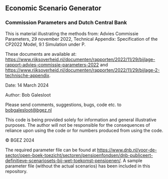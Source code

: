 ## Economic Scenario Generator
### Commission Parameters and Dutch Central Bank

This is material illustrating the methods from: Advies Commissie Parameters, 29 november 2022, Technical Appendix: Specification of the CP2022 Model, 9.1 Simulation under P.

These documents are available at:
https://www.rijksoverheid.nl/documenten/rapporten/2022/11/29/bijlage-rapport-advies-commissie-parameters-2022
and
https://www.rijksoverheid.nl/documenten/rapporten/2022/11/29/bijlage-2-technische-appendix.

Date: 14 March 2024

Author: Bob Galesloot

Please send comments, suggestions, bugs, code etc. to
bobgalesloot@bgez.nl

This code is being provided solely for information and general
illustrative purposes. The author will not be responsible for the
consequences of reliance upon using the code or for numbers produced
from using the code.

© BGEZ 2024

The required parameter file can be found at
https://www.dnb.nl/voor-de-sector/open-boek-toezicht/sectoren/pensioenfondsen/dnb-publiceert-definitieve-scenariosets-bij-wet-toekomst-pensioenen/. A sample parameter file (without the actual scenarios) has been included in this repository.
